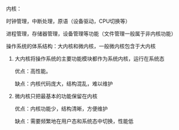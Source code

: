 内核：

时钟管理，中断处理，原语（设备驱动，CPU切换等）

进程管理，存储器管理，设备管理等功能（文件管理一般属于非内核功能）



操作系统的体系结构：大内核和微内核，一般微内核包含于大内核



1. 大内核将操作系统的主要功能模块都作为系统内核，运行在系统态

   优点：高性能。

   缺点：内核代码庞大，结构混乱，难以维护

   

2. 微内核只把最基本的功能保留在内核

   优点：内核功能少，结构清晰，方便维护

   缺点：需要频繁地在用户态和系统态中切换，性能低

